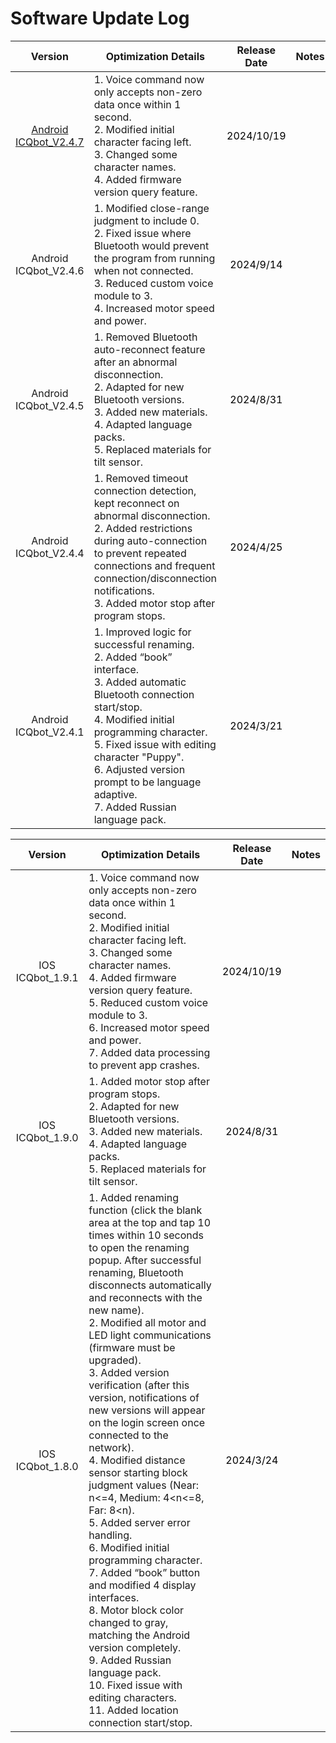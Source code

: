 # Software Update Log
| Version   |  Optimization Details   |  Release Date   |  Notes   |
| :---: | --- | :---: | :---: |
| [Android ICQbot_V2.4.7](https://www.icrobot.com/www/cn/index.html#/file/index?type1=%E8%BD%AF%E4%BB%B6%E8%B5%84%E6%96%99&type2=ICQbot) | 1. Voice command now only accepts non-zero data once within 1 second. <br/>2. Modified initial character facing left. <br/>3. Changed some character names.<br/>4. Added firmware version query feature.   | <font style="color:rgb(0, 0, 0);">2024/10/19</font> |  |
| Android ICQbot_V2.4.6 | 1. Modified close-range judgment to include 0.<br/>2. Fixed issue where Bluetooth would prevent the program from running when not connected.<br/>3. Reduced custom voice module to 3.<br/>4. Increased motor speed and power. | <font style="color:rgb(0, 0, 0);">2024/9/14</font> |  |
| Android ICQbot_V2.4.5 | 1. Removed Bluetooth auto-reconnect feature after an abnormal disconnection. <br/>2. Adapted for new Bluetooth versions. <br/>3. Added new materials. <br/>4. Adapted language packs.<br/>5. Replaced materials for tilt sensor.   | <font style="color:rgb(0, 0, 0);">2024/8/31</font> |  |
| Android ICQbot_V2.4.4 | 1. Removed timeout connection detection, kept reconnect on abnormal disconnection. <br/>2. Added restrictions during auto-connection to prevent repeated connections and frequent connection/disconnection notifications. <br/>3. Added motor stop after program stops.   | <font style="color:rgb(0, 0, 0);">2024/4/25</font> |  |
| Android ICQbot_V2.4.1 | 1.  Improved logic for successful renaming. <br/>2. Added “book” interface. <br/>3. Added automatic Bluetooth connection start/stop. <br/>4. Modified initial programming character. <br/>5. Fixed issue with editing character "Puppy". <br/>6. Adjusted version prompt to be language adaptive. <br/>7. Added Russian language pack.   | <font style="color:rgb(0, 0, 0);">2024/3/21</font> |  |


| Version   |  Optimization Details   |  Release Date   |  Notes   |
| :---: | --- | :---: | :---: |
| IOS  ICQbot_1.9.1  | 1. Voice command now only accepts non-zero data once within 1 second.<br/>2. Modified initial character facing left. <br/>3. Changed some character names.<br/>4. Added firmware version query feature. <br/>5. Reduced custom voice module to 3. <br/>6. Increased motor speed and power. <br/>7. Added data processing to prevent app crashes.   | <font style="color:rgb(0, 0, 0);">2024/10/19</font> |  |
| IOS  ICQbot_1.9.0 | 1. Added motor stop after program stops. <br/>2. Adapted for new Bluetooth versions.<br/>3. Added new materials. <br/>4. Adapted language packs.<br/>5. Replaced materials for tilt sensor.   | <font style="color:rgb(0, 0, 0);">2024/8/31</font> |  |
| IOS ICQbot_1.8.0 | 1. Added renaming function (click the blank area at the top and tap 10 times within 10 seconds to open the renaming popup. After successful renaming, Bluetooth disconnects automatically and reconnects with the new name). <br/>2. Modified all motor and LED light communications (firmware must be upgraded). <br/>3. Added version verification (after this version, notifications of new versions will appear on the login screen once connected to the network). <br/>4. Modified distance sensor starting block judgment values (Near: n<=4, Medium: 4<n<=8, Far: 8<n).<br/>5. Added server error handling.<br/>6. Modified initial programming character.<br/>7. Added “book” button and modified 4 display interfaces. <br/>8. Motor block color changed to gray, matching the Android version completely. <br/>9. Added Russian language pack.<br/>10. Fixed issue with editing characters. <br/>11. Added location connection start/stop.   | <font style="color:rgb(0, 0, 0);">2024/3/24</font> |  |


